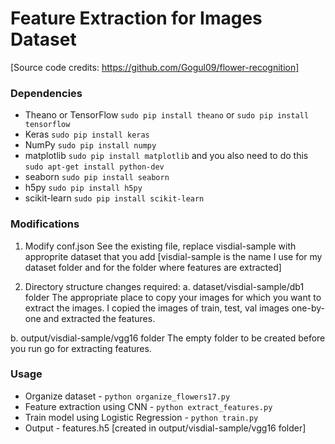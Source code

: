 # Feature Extraction for Images Dataset #
[Source code credits: https://github.com/Gogul09/flower-recognition]

### Dependencies ###
* Theano or TensorFlow `sudo pip install theano` or `sudo pip install tensorflow`
* Keras `sudo pip install keras`
* NumPy `sudo pip install numpy`
* matplotlib `sudo pip install matplotlib` and you also need to do this `sudo apt-get install python-dev`
* seaborn `sudo pip install seaborn`
* h5py `sudo pip install h5py`
* scikit-learn `sudo pip install scikit-learn`

### Modifications ###

1.	Modify conf.json
See the existing file, replace visdial-sample with approprite dataset that you add [visdial-sample is the name I use for my dataset folder and for the folder where features are extracted]

2.	Directory structure changes required:
a.	dataset/visdial-sample/db1 folder
The appropriate place to copy your images for which you want to extract the images. I copied the images of train, test, val images one-by-one and extracted the features.

b.	output/visdial-sample/vgg16 folder
The empty folder to be created before you run go for extracting features.

### Usage ###
* Organize dataset                      - `python organize_flowers17.py`
* Feature extraction using CNN          - `python extract_features.py`
* Train model using Logistic Regression - `python train.py`
* Output - features.h5 [created in output/visdial-sample/vgg16 folder]